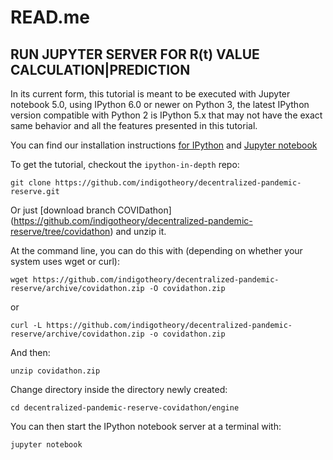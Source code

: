 # READ.me 

## RUN JUPYTER SERVER FOR R(t) VALUE CALCULATION|PREDICTION

In its current form, this tutorial is meant to be executed with Jupyter notebook
5.0, using IPython 6.0 or newer on Python 3, the latest IPython version
compatible with Python 2 is IPython 5.x that may not have the exact same
behavior and all the features presented in this tutorial. 


You can find our installation instructions [for
IPython](http://ipython.org/install.html) and [Jupyter
notebook](http://jupyter.readthedocs.io/en/latest/install.html)

To get the tutorial, checkout the `ipython-in-depth` repo:

    git clone https://github.com/indigotheory/decentralized-pandemic-reserve.git

Or just [download branch COVIDathon] (https://github.com/indigotheory/decentralized-pandemic-reserve/tree/covidathon) and unzip
it.

At the command line, you can do this with (depending on whether your system uses
wget or curl):

    wget https://github.com/indigotheory/decentralized-pandemic-reserve/archive/covidathon.zip -O covidathon.zip
or

    curl -L https://github.com/indigotheory/decentralized-pandemic-reserve/archive/covidathon.zip -o covidathon.zip

And then:

    unzip covidathon.zip

Change directory inside the directory newly created:

    cd decentralized-pandemic-reserve-covidathon/engine
 

You can then start the IPython notebook server at a terminal with:

    jupyter notebook